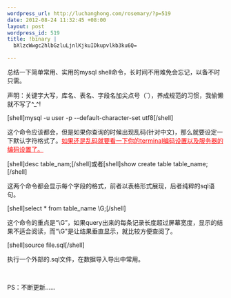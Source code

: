 ```yaml
--- 
wordpress_url: http://luchanghong.com/rosemary/?p=519
date: 2012-08-24 11:32:45 +08:00
layout: post
wordpress_id: 519
title: !binary |
  bXlzcWwgc2hlbGzluLjnlKjkuIDkupvlkb3ku6Q=

---
```

总结一下简单常用、实用的mysql shell命令，长时间不用难免会忘记，以备不时只需。

声明：关键字大写，库名、表名、字段名加尖点号（`），养成规范的习惯，我偷懒就不写了^_^!

[shell]mysql -u user -p --default-character-set utf8[/shell]

这个命令应该都会，但是如果你查询的时候出现乱码(针对中文)，那么就要设定一下默认字符格式了。<span style="text-decoration: underline; color: #ff0000;">如果还是乱码就要看一下你的terminal编码设置以及服务器的编码设置了。</span>

[shell]desc table_nam;[/shell]或者[shell]show create table table_name;[/shell]

这两个命令都会显示每个字段的格式，前者以表格形式展现，后者纯粹的sql语句。

[shell]select * from table_name \G;[/shell]

这个命令的重点是“\G”，如果query出来的每条记录长度超过屏幕宽度，显示的结果不适合阅读，而“\G"是让结果垂直显示，就比较方便查阅了。

[shell]source file.sql[/shell]

执行一个外部的.sql文件，在数据导入导出中常用。

&nbsp;

PS：不断更新……
